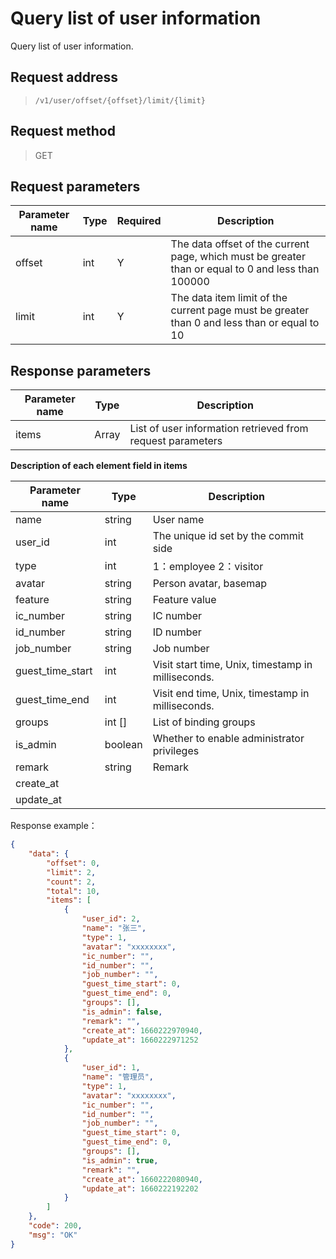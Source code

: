 # Query list of user information

Query list of user information.

## Request address

> `/v1/user/offset/{offset}/limit/{limit}`

## Request method

> GET

## Request parameters

| Parameter name | Type | Required | Description                                                  |
| -------------- | ---- | -------- | ------------------------------------------------------------ |
| offset         | int  | Y        | The data offset of the current page, which must be greater than or equal to 0 and less than 100000 |
| limit          | int  | Y        | The data item limit of the current page must be greater than 0 and less than or equal to 10 |

## Response parameters

| Parameter name | Type  | Description                                                |
| -------------- | ----- | ---------------------------------------------------------- |
| items          | Array | List of user information retrieved from request parameters |

**Description of each element field in items**

| Parameter name   | Type    | Description                                        |
| ---------------- | ------- | -------------------------------------------------- |
| name             | string  | User name                                          |
| user_id          | int     | The unique id set by the commit side               |
| type             | int     | 1：employee 2：visitor                             |
| avatar           | string  | Person avatar, basemap                             |
| feature          | string  | Feature value                                      |
| ic_number        | string  | IC number                                          |
| id_number        | string  | ID number                                          |
| job_number       | string  | Job number                                         |
| guest_time_start | int     | Visit start time, Unix, timestamp in milliseconds. |
| guest_time_end   | int     | Visit end time, Unix, timestamp in milliseconds.   |
| groups           | int []  | List of binding groups                             |
| is_admin         | boolean | Whether to enable administrator privileges         |
| remark           | string  | Remark                                             |
| create_at        |         |                                                    |
| update_at        |         |                                                    |

Response example：

```json
{
    "data": {
        "offset": 0,
        "limit": 2,
        "count": 2,
        "total": 10,
        "items": [
            {
                "user_id": 2,
                "name": "张三",
                "type": 1,
                "avatar": "xxxxxxxx",
                "ic_number": "",
                "id_number": "",
                "job_number": "",
                "guest_time_start": 0,
                "guest_time_end": 0,
                "groups": [],
                "is_admin": false,
                "remark": "",
                "create_at": 1660222970940,
                "update_at": 1660222971252
            },
            {
                "user_id": 1,
                "name": "管理员",
                "type": 1,
                "avatar": "xxxxxxxx",
                "ic_number": "",
                "id_number": "",
                "job_number": "",
                "guest_time_start": 0,
                "guest_time_end": 0,
                "groups": [],
                "is_admin": true,
                "remark": "",
                "create_at": 1660222080940,
                "update_at": 1660222192202
            }
        ]
    },
    "code": 200,
    "msg": "OK"
}

```